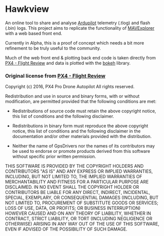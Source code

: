 # Hawkview
An online tool to share and analyse [Ardupilot](http://ardupilot.org/) telemetry (.tlog) and flash (.bin) logs.
This project aims to replicate the functionality of [MAVExplorer](https://github.com/ArduPilot/MAVProxy/blob/master/MAVProxy/tools/MAVExplorer.py) with a web based front end.

Currently in Alpha, this is a proof of concept which needs a bit more refinement to be truly useful to the community.

Much of the web front end & plotting back end code is taken directly from [PX4 - Flight Review](https://github.com/PX4/flight_review/) and data is plotted with the [bokeh](http://bokeh.pydata.org/en/latest/) library.



### Original license from [PX4 - Flight Review](https://github.com/PX4/flight_review/blob/master/LICENSE.md)

Copyright (c) 2016, PX4 Pro Drone Autopilot
All rights reserved.

Redistribution and use in source and binary forms, with or without
modification, are permitted provided that the following conditions are met:

* Redistributions of source code must retain the above copyright notice, this
  list of conditions and the following disclaimer.

* Redistributions in binary form must reproduce the above copyright notice,
  this list of conditions and the following disclaimer in the documentation
  and/or other materials provided with the distribution.

* Neither the name of GpsDrivers nor the names of its
  contributors may be used to endorse or promote products derived from
  this software without specific prior written permission.

THIS SOFTWARE IS PROVIDED BY THE COPYRIGHT HOLDERS AND CONTRIBUTORS "AS IS"
AND ANY EXPRESS OR IMPLIED WARRANTIES, INCLUDING, BUT NOT LIMITED TO, THE
IMPLIED WARRANTIES OF MERCHANTABILITY AND FITNESS FOR A PARTICULAR PURPOSE ARE
DISCLAIMED. IN NO EVENT SHALL THE COPYRIGHT HOLDER OR CONTRIBUTORS BE LIABLE
FOR ANY DIRECT, INDIRECT, INCIDENTAL, SPECIAL, EXEMPLARY, OR CONSEQUENTIAL
DAMAGES (INCLUDING, BUT NOT LIMITED TO, PROCUREMENT OF SUBSTITUTE GOODS OR
SERVICES; LOSS OF USE, DATA, OR PROFITS; OR BUSINESS INTERRUPTION) HOWEVER
CAUSED AND ON ANY THEORY OF LIABILITY, WHETHER IN CONTRACT, STRICT LIABILITY,
OR TORT (INCLUDING NEGLIGENCE OR OTHERWISE) ARISING IN ANY WAY OUT OF THE USE
OF THIS SOFTWARE, EVEN IF ADVISED OF THE POSSIBILITY OF SUCH DAMAGE.
